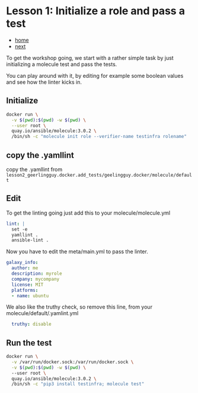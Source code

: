 # Lesson 1: Initialize a role and pass a test

* [home](./README.md)
* [next](./LESSON2.md)

To get the workshop going, we start with a rather simple task by just initializing a molecule test and pass the tests.

You can play around with it, by editing for example some boolean values and see how the linter kicks in.

## Initialize

```bash
docker run \
  -v $(pwd):$(pwd) -w $(pwd) \
  --user root \ 
  quay.io/ansible/molecule:3.0.2 \
  /bin/sh -c "molecule init role --verifier-name testinfra rolename"
```

## copy the .yamllint

copy the .yamllint from `lesson2_geerlingguy.docker.add_tests/geelingguy.docker/molecule/default`

## Edit

To get the linting going just add this to your molecule/molecule.yml

```yaml
lint: |
  set -e
  yamllint .
  ansible-lint .
```

Now you have to edit the meta/main.yml to pass the linter.

```yaml
galaxy_info:
  author: me
  description: myrole
  company: mycompany
  license: MIT
  platforms:
  - name: ubuntu
```

We also like the truthy check, so remove this line, from your molecule/default/.yamlint.yml

```yaml
  truthy: disable
```

## Run the test

```bash
docker run \
  -v /var/run/docker.sock:/var/run/docker.sock \
  -v $(pwd):$(pwd) -w $(pwd) \ 
  --user root \
  quay.io/ansible/molecule:3.0.2 \
  /bin/sh -c "pip3 install testinfra; molecule test"
```